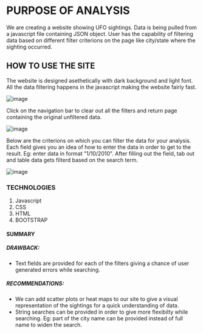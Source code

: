 # PURPOSE OF ANALYSIS
We are creating a website showing UFO sightings. Data is being pulled from a javascript file containing JSON object. User has the capability of filtering data based on different filter criterions on the page like city/state where the sighting occurred. 

## HOW TO USE THE SITE
The website is designed asethetically with dark background and light font. All the data filtering happens in the javascript making the website fairly fast.

![image](https://user-images.githubusercontent.com/82654977/124367289-efcba980-dc23-11eb-8aff-e2235716ce3b.png)

Click on the navigation bar to clear out all the filters and return page containing the original unfiltered data.

![image](https://user-images.githubusercontent.com/82654977/124367267-aaa77780-dc23-11eb-8dfb-c4cd3fe98dd3.png)

Below are the criterions on which you can filter the data for your analysis. Each field gives you an idea of how to enter the data in order to get to the result. Eg: enter data in format "1/10/2010". After filling out the field, tab out and table data gets filterd based on the search term.

![image](https://user-images.githubusercontent.com/82654977/124367245-7a5fd900-dc23-11eb-8739-69a5fd8ea294.png)


### TECHNOLOGIES 

1. Javascript
2. CSS
3. HTML
4. BOOTSTRAP 

#### SUMMARY
##### **DRAWBACK:**
* Text fields are provided for each of the filters giving a chance of user generated errors while searching. 

##### **RECOMMENDATIONS:**
* We can add scatter plots or heat maps to our site to give a visual representation of the sightings for a quick understanding of data.
* String searches can be provided in order to give more flexibilty while searching. Eg: part of the city name can be provided instead of full name to widen the search. 

